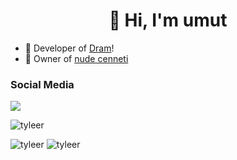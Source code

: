 <h1 align="center">👋 Hi, I'm umut</h1>

- 🔭 Developer of [Dram](https://bit.ly/36bcVLc)!
- 👑 Owner of [nude cenneti](https://discord.gg/agPRH9b22x)

<h3>Social Media</h3>
<p align="left">
  <a href="https://discord.com/users/318061819350614016" target"blank_"><img src="https://img.shields.io/badge/discord%20-7289DA.svg?&style=for-the-badge&logo=discord&logoColor=white"></a> <p align="left"> <img src="https://komarev.com/ghpvc/?username=tyleer&label=Profile%20views&color=a36fe2&style=plastic" alt="tyleer" /> </p>

<p>
<img src="https://github-readme-stats.vercel.app/api?username=tyleer&show_icons=true&theme=dracula&locale=tr" alt="tyleer" />
<img src="https://github-readme-stats.vercel.app/api/top-langs?username=tyleer&show_icons=true&theme=dracula&locale=en&layout=compact" alt="tyleer" />
</p>
